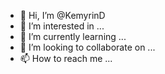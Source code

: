 - 👋 Hi, I’m @KemyrinD
- 👀 I’m interested in ...
- 🌱 I’m currently learning ...
- 💞️ I’m looking to collaborate on ...
- 📫 How to reach me ...

<!---
KemyrinD/KemyrinD is a ✨ special ✨ repository because its `README.md` (this file) appears on your GitHub profile.
You can click the Preview link to take a look at your changes.
--->
